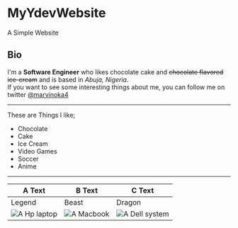 # MyYdevWebsite
A Simple Website

## Bio
I'm a **Software Engineer** who likes chocolate cake and ~~chocolate flavored ice-cream~~ and is based in *Abuja, Nigeria*.  
If you want to see some interesting things about me, you can follow me on twitter [@marvinoka4](https://twitter.com/marvinoka4)

---
These are Things I like;
- Chocolate
- Cake
- Ice Cream
- Video Games
- Soccer
- Anime

---
| A Text | B Text | C Text|  
|--------|--------|-------|  
|Legend|Beast|Dragon|
| ![A Hp laptop](https://systemgadget.com/wp-content/uploads/2020/02/hp-pavilion-15-br010-15.6-inch-laptop-intel-core-i5-2.5ghz-7200u-processor-1.png) | ![A Macbook](https://www-konga-com-res.cloudinary.com/w_auto,f_auto,fl_lossy,dpr_auto,q_auto/media/catalog/product/K/T/160939_1597789659.jpg) | ![A Dell system](https://i.dell.com/sites/csimages/Video_Imagery/all/latitude-3000-2n1-thumb.jpg)  
